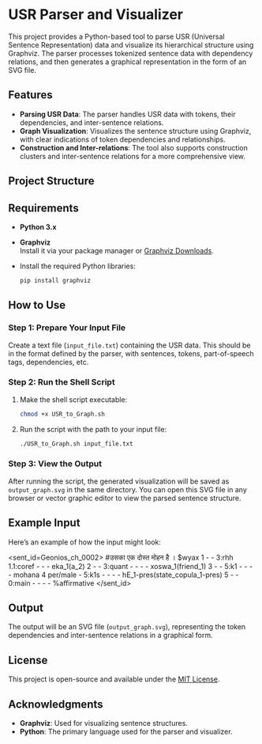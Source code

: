 # USR Parser and Visualizer

This project provides a Python-based tool to parse USR (Universal Sentence Representation) data and visualize its hierarchical structure using Graphviz. The parser processes tokenized sentence data with dependency relations, and then generates a graphical representation in the form of an SVG file.

## Features
- **Parsing USR Data**: The parser handles USR data with tokens, their dependencies, and inter-sentence relations.
- **Graph Visualization**: Visualizes the sentence structure using Graphviz, with clear indications of token dependencies and relationships.
- **Construction and Inter-relations**: The tool also supports construction clusters and inter-sentence relations for a more comprehensive view.

## Project Structure


## Requirements

- **Python 3.x**  
- **Graphviz**  
  Install it via your package manager or [Graphviz Downloads](https://graphviz.gitlab.io/download/).

- Install the required Python libraries:
    ```bash
    pip install graphviz
    ```

## How to Use

### Step 1: Prepare Your Input File

Create a text file (`input_file.txt`) containing the USR data. This should be in the format defined by the parser, with sentences, tokens, part-of-speech tags, dependencies, etc.

### Step 2: Run the Shell Script

1. Make the shell script executable:
    ```bash
    chmod +x USR_to_Graph.sh
    ```

2. Run the script with the path to your input file:
    ```bash
    ./USR_to_Graph.sh input_file.txt
    ```

### Step 3: View the Output

After running the script, the generated visualization will be saved as `output_graph.svg` in the same directory. You can open this SVG file in any browser or vector graphic editor to view the parsed sentence structure.

## Example Input

Here’s an example of how the input might look:

<sent_id=Geonios_ch_0002>
#उसका एक दोस्त मोहन है ।
$wyax	1	-	-	3:rhh	1.1:coref	-	-	-
eka_1(a_2)	2	-	-	3:quant	-	-	-	-
xoswa_1(friend_1)	3	-	-	5:k1	-	-	-	-
mohana	4	per/male	-	5:k1s	-	-	-	-
hE_1-pres(state_copula_1-pres)	5	-	-	0:main	-	-	-	-
%affirmative
</sent_id>






## Output

The output will be an SVG file (`output_graph.svg`), representing the token dependencies and inter-sentence relations in a graphical form.

## License

This project is open-source and available under the [MIT License](LICENSE).

## Acknowledgments

- **Graphviz**: Used for visualizing sentence structures.
- **Python**: The primary language used for the parser and visualizer.


